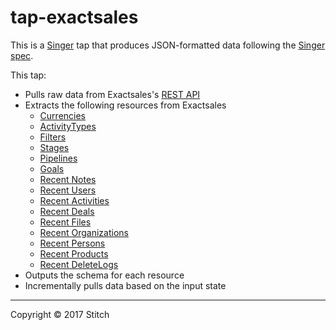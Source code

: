 # tap-exactsales

This is a [Singer](https://singer.io) tap that produces JSON-formatted data following the [Singer spec](https://github.com/singer-io/getting-started/blob/master/SPEC.md).

This tap:
- Pulls raw data from Exactsales's [REST API](https://developers.exactsales.com/docs/api/v1/)
- Extracts the following resources from Exactsales
  - [Currencies](https://developers.exactsales.com/docs/api/v1/#!/Currencies)
  - [ActivityTypes](https://developers.exactsales.com/docs/api/v1/#!/ActivityTypes)
  - [Filters](https://developers.exactsales.com/docs/api/v1/#!/Filters)
  - [Stages](https://developers.exactsales.com/docs/api/v1/#!/Stages)
  - [Pipelines](https://developers.exactsales.com/docs/api/v1/#!/Pipelines)
  - [Goals](https://developers.exactsales.com/docs/api/v1/#!/Goals)
  - [Recent Notes](https://developers.exactsales.com/docs/api/v1/#!/Recents)
  - [Recent Users](https://developers.exactsales.com/docs/api/v1/#!/Recents)
  - [Recent Activities](https://developers.exactsales.com/docs/api/v1/#!/Recents)
  - [Recent Deals](https://developers.exactsales.com/docs/api/v1/#!/Recents)
  - [Recent Files](https://developers.exactsales.com/docs/api/v1/#!/Recents)
  - [Recent Organizations](https://developers.exactsales.com/docs/api/v1/#!/Recents)
  - [Recent Persons](https://developers.exactsales.com/docs/api/v1/#!/Recents)
  - [Recent Products](https://developers.exactsales.com/docs/api/v1/#!/Recents)
  - [Recent DeleteLogs](https://developers.exactsales.com/docs/api/v1/#!/Recents)
- Outputs the schema for each resource
- Incrementally pulls data based on the input state


---

Copyright &copy; 2017 Stitch

